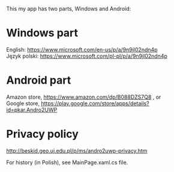 
 This my app has two parts, Windows and Android:

# Windows part

 English: https://www.microsoft.com/en-us/p/a/9n9jl02ndn4p  <br />
 Język polski: https://www.microsoft.com/pl-pl/p/a/9n9jl02ndn4p

# Android part

 Amazon store, https://www.amazon.com/dp/B088DZS7Q8 , or <br />
 Google store, https://play.google.com/store/apps/details?id=pkar.Andro2UWP

# Privacy policy
 http://beskid.geo.uj.edu.pl/p/ms/andro2uwp-privacy.htm



 For history (in Polish), see MainPage.xaml.cs file.